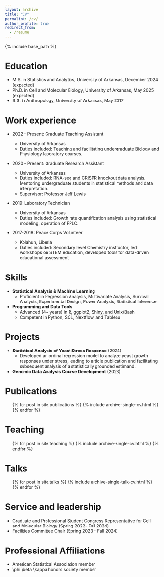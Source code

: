 ```yaml
---
layout: archive
title: "CV"
permalink: /cv/
author_profile: true
redirect_from:
  - /resume
---
```


{% include base_path %}

Education
======
* M.S. in Statistics and Analytics, University of Arkansas, December 2024 (expected)
* Ph.D. in Cell and Molecular Biology, University of Arkansas, May 2025 (expected)
* B.S. in Anthropology, University of Arkansas, May 2017

Work experience
======
* 2022 - Present: Graduate Teaching Assistant
  * University of Arkansas
  * Duties included: Teaching and facilitating undergraduate Biology and Physiology laboratory courses.
    
* 2020 - Present: Graduate Research Assistant
  * University of Arkansas
  * Duties included: RNA-seq and CRISPR knockout data analysis. Mentoring undergraduate students in statistical methods and data interpretation.
  * Supervisor: Professor Jeff Lewis

* 2019: Laboratory Technician
  * University of Arkansas
  * Duties included: Growth rate quantification analysis using statistical modeling, operation of FPLC.

* 2017-2018: Peace Corps Volunteer
  * Kolahun, Liberia
  * Duties included: Secondary level Chemistry instructor, led workshops on STEM education, developed tools for data-driven educational assessment
  
Skills
======
* **Statistical Analysis & Machine Learning**
  * Proficient in Regression Analysis, Multivariate Analysis, Survival Analysis, Experimental Design, Power Analysis, Statistical Inference
* **Programming and Data Tools**
  * Advanced (4+ years) in R, ggplot2, Shiny, and Unix/Bash 
  * Competent in Python, SQL, Nextflow, and Tableau

Projects
======
* **Statistical Analysis of Yeast Stress Response** (2024)
  * Developed an ordinal regression model to analyze yeast growth responses under stress, leading to article publication and facilitating subsequent analysis of a statistically grounded estimand.
* **Genomic Data Analysis Course Development** (2023)


Publications
======
  <ul>{% for post in site.publications %}
    {% include archive-single-cv.html %}
  {% endfor %}</ul>

Teaching
======
  <ul>{% for post in site.teaching %}
    {% include archive-single-cv.html %}
  {% endfor %}</ul>


Talks
======
  <ul>{% for post in site.talks %}
    {% include archive-single-talk-cv.html %}
  {% endfor %}</ul>
  
Service and leadership
======
* Graduate and Professional Student Congress Representative for Cell and Molecular Biology (Spring 2022- Fall 2024)
* Facilities Committee Chair (Spring 2023 - Fall 2024)

Professional Affiliations
======
* American Statistical Association member
* \phi \beta \kappa honors society member

